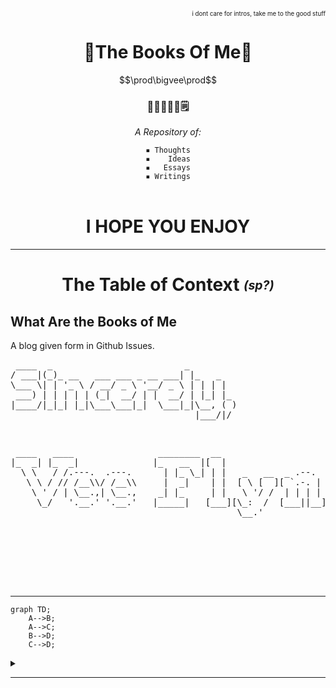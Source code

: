 <div align="right"><sup><sub>i dont care for <a name="shithead">intros</a></span>, take me to the good stuff</sub></sup></div>

<div align="center">
  <h1>🔼The Books Of Me🔽</h1>
  <p>$$\prod\bigvee\prod$$</p>
  <h3>📓📘📕📗📔🗒️</h3>
  <p><i>A Repository of:</i></p>
  <code>▪️ Thoughts</code><br>
  <code>▪️    Ideas</code><br>
  <code>▪️   Essays</code><br>
  <code>▪️ Writings</code><br><br>
  <h1>I HOPE YOU ENJOY</h1>
  <hr>

<h1>The Table of Context <i><sub><sup>(sp?)</sup></sub></i></h1>
</div>

## What Are the Books of Me

A blog given form in Github Issues.










<div align="left"><pre>
 ____  _                         _         
/ ___|(_)_ __   ___ ___ _ __ ___| |_   _   
\___ \| | '_ \ / __/ _ \ '__/ _ \ | | | |  
 ___) | | | | | (_|  __/ | |  __/ | |_| |_ 
|____/|_|_| |_|\___\___|_|  \___|_|\__, ( )
                                   |___/|/ 
    
  </pre></div>
  <div align="right"><pre>
 ____   ____                ________  __                             
|_  _| |_  _|              |_   __  |[  |                            
  \ \   / /.---.  .---.      | |_ \_| | |   _   __  _ .--.   _ .--.  
   \ \ / // /__\\/ /__\\     |  _|    | |  [ \ [  ][ `.-. | [ `.-. | 
    \ ' / | \__.,| \__.,    _| |_     | |   \ '/ /  | | | |  | | | | 
     \_/   '.__.' '.__.'   |_____|   [___][\_:  /  [___||__][___||__]
                                           \__.'                     

  </pre></div>
  <br><br><br><br>
</div>

---

```mermaid
graph TD;
    A-->B;
    A-->C;
    B-->D;
    C-->D;
```


<details>
  <summary></summary>
</details>

---


